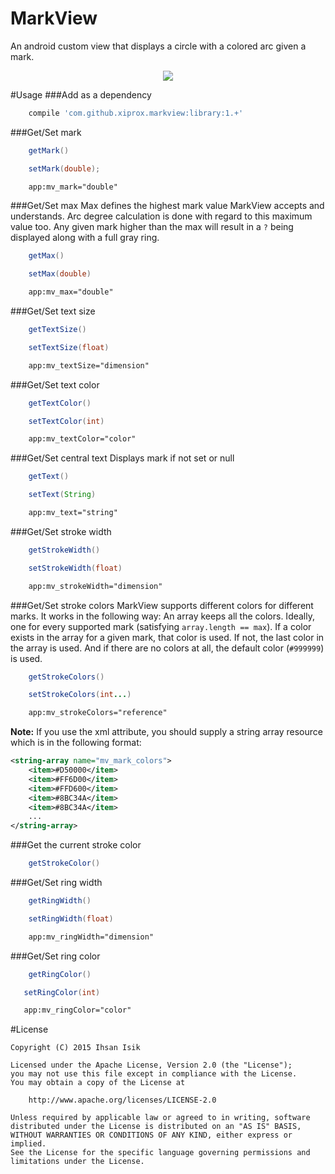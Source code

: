 MarkView
=========
An android custom view that displays a circle with a colored arc given a mark.

<p align="center">
<img src="http://puu.sh/hJkWQ/7f2598cb62.png" />
</p>

#Usage
###Add as a dependency
```groovy
    compile 'com.github.xiprox.markview:library:1.+'
```

###Get/Set mark
```java
    getMark()
```
```java
    setMark(double);
```
```xml
    app:mv_mark="double"
```

###Get/Set max
Max defines the highest mark value MarkView accepts and understands. Arc degree calculation is done with regard to this maximum value too. Any given mark higher than the max will result in a `?` being displayed along with a full gray ring.

```java
    getMax()
```
```java
    setMax(double)
```
```xml
    app:mv_max="double"
```

###Get/Set text size
```java
    getTextSize()
```
```java
    setTextSize(float)
```
```xml
    app:mv_textSize="dimension"
```

###Get/Set text color
```java
    getTextColor()
```
```java
    setTextColor(int)
```
```xml
    app:mv_textColor="color"
```

###Get/Set central text
Displays mark if not set or null
```java
    getText()
```
```java
    setText(String)
```
```xml
    app:mv_text="string"
```

###Get/Set stroke width
```java
    getStrokeWidth()
```
```java
    setStrokeWidth(float)
```
```xml
    app:mv_strokeWidth="dimension"
```

###Get/Set stroke colors
MarkView supports different colors for different marks. It works in the following way:
An array keeps all the colors. Ideally, one for every supported mark (satisfying `array.length == max`). If a color exists in the array for a given mark, that color is used. If not, the last color in the array is used. And if there are no colors at all, the default color (`#999999`) is used.

```java
    getStrokeColors()
```
```java
    setStrokeColors(int...)
```
```xml
    app:mv_strokeColors="reference"
```
**Note:** If you use the xml attribute, you should supply a string array resource which is in the following format:
```xml
<string-array name="mv_mark_colors">
    <item>#D50000</item>
    <item>#FF6D00</item>
    <item>#FFD600</item>
    <item>#8BC34A</item>
    <item>#8BC34A</item>
    ...
</string-array>
```

###Get the current stroke color
```java
    getStrokeColor()
```

###Get/Set ring width
```java
    getRingWidth()
```
```java
    setRingWidth(float)
```
```xml
    app:mv_ringWidth="dimension"
```

###Get/Set ring color
```java
    getRingColor()
```
```java
   setRingColor(int)
```
```xml
   app:mv_ringColor="color"
```

#License
```
Copyright (C) 2015 Ihsan Isik

Licensed under the Apache License, Version 2.0 (the "License");
you may not use this file except in compliance with the License.
You may obtain a copy of the License at

    http://www.apache.org/licenses/LICENSE-2.0

Unless required by applicable law or agreed to in writing, software
distributed under the License is distributed on an "AS IS" BASIS,
WITHOUT WARRANTIES OR CONDITIONS OF ANY KIND, either express or implied.
See the License for the specific language governing permissions and
limitations under the License.
```
